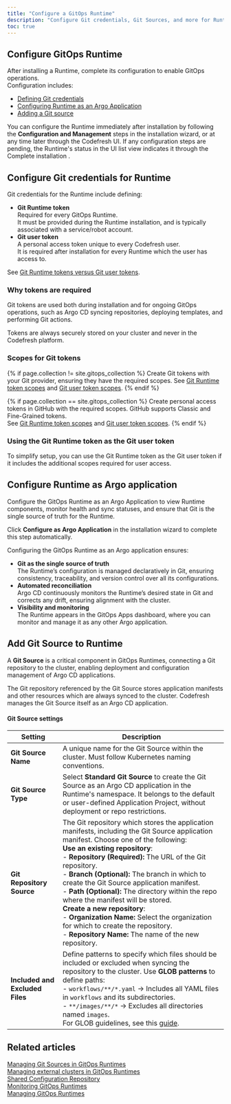 ```yaml
---
title: "Configure a GitOps Runtime"
description: "Configure Git credentials, Git Sources, and more for Runtimes"
toc: true
---
```




## Configure GitOps Runtime 
After installing a Runtime, complete its configuration to enable GitOps operations.  
Configuration includes:
* [Defining Git credentials](#configure-git-credentials-for-runtime)
* [Configuring Runtime as an Argo Application](#configure-runtime-as-argo-application)
* [Adding a Git source](#add-git-source-to-runtime)

You can configure the Runtime immediately after installation by following the **Configuration and Management** steps in the installation wizard, 
or at any time later through the Codefresh UI. 
If any configuration steps are pending, the Runtime's status in the UI list view indicates it through the Complete installation .



## Configure Git credentials for Runtime
Git credentials for the Runtime include defining:
* **Git Runtime token**  
  Required for every GitOps Runtime.  
  It must be provided during the Runtime installation, and is typically associated with a service/robot account.
* **Git user token**  
  A personal access token unique to every Codefresh user.  
  It is required after installation for every Runtime which the user has access to. 

See [Git Runtime tokens versus Git user tokens]({{site.baseurl}}/docs/security/git-tokens/#git-runtime-tokens-versus-git-user-tokens-in-codefresh).

### Why tokens are required
Git tokens are used both during installation and for ongoing GitOps operations, 
such as Argo CD syncing repositories, deploying templates, and performing Git actions.  

Tokens are always securely stored on your cluster and never in the Codefresh platform.

### Scopes for Git tokens
{% if page.collection != site.gitops_collection %}
Create Git tokens with your Git provider, ensuring they have the required scopes.
See [Git Runtime token scopes]({{site.baseurl}}//docs/security/git-tokens/#git-runtime-token-scopes) and [Git user token scopes]({{site.baseurl}}//docs/security/git-tokens/#git-user-access-token-scopes).
{% endif %}

{% if page.collection == site.gitops_collection %}
Create personal access tokens in GitHub with the required scopes. GitHub supports Classic and Fine-Grained tokens.  
See [Git Runtime token scopes]({{site.baseurl}}//docs/security/git-tokens/#git-runtime-token-scopes) and [Git user token scopes]({{site.baseurl}}//docs/security/git-tokens/#git-user-access-token-scopes).
{% endif %}

### Using the Git Runtime token as the Git user token
To simplify setup, you can use the Git Runtime token as the Git user token if it includes the additional scopes required for user access.


## Configure Runtime as Argo application
Configure the GitOps Runtime as an Argo Application to view Runtime components, monitor health and sync statuses, and ensure that Git is the single source of truth for the Runtime.  

Click **Configure as Argo Application** in the installation wizard to complete this step automatically.

Configuring the GitOps Runtime as an Argo application ensures:
* **Git as the single source of truth**  
  The Runtime’s configuration is managed declaratively in Git, ensuring consistency, traceability, and version control over all its configurations.
* **Automated reconciliation**  
  Argo CD continuously monitors the Runtime’s desired state in Git and corrects any drift, ensuring alignment with the cluster.
* **Visibility and monitoring**  
  The Runtime appears in the GitOps Apps dashboard, where you can monitor and manage it as any other Argo application.

## Add Git Source to Runtime
A **Git Source** is a critical component in GitOps Runtimes, connecting a Git repository to the cluster, enabling deployment and configuration management of Argo CD applications.

The Git repository referenced by the Git Source stores application manifests and other resources which are always synced to the cluster. Codefresh manages the Git Source itself as an Argo CD application.

#### Git Source settings  

| Setting                  | Description |
|--------------------------|-------------|
| **Git Source Name**      | A unique name for the Git Source within the cluster. Must follow Kubernetes naming conventions. |
| **Git Source Type**      | Select **Standard Git Source** to create the Git Source as an Argo CD application in the Runtime's namespace. It belongs to the default or user-defined Application Project, without deployment or repo restrictions. |
| **Git Repository Source** | The Git repository which stores the application manifests, including the Git Source application manifest. Choose one of the following: <br> **Use an existing repository**: <br> - **Repository (Required):** The URL of the Git repository. <br> - **Branch (Optional):** The branch in which to create the Git Source application manifest. <br> - **Path (Optional):** The directory within the repo where the manifest will be stored. <br> **Create a new repository**: <br> - **Organization Name:** Select the organization for which to create the repository. <br> - **Repository Name:** The name of the new repository. |
| **Included and Excluded Files** | Define patterns to specify which files should be included or excluded when syncing the repository to the cluster. Use **GLOB patterns** to define paths: <br> - `workflows/**/*.yaml` → Includes all YAML files in `workflows` and its subdirectories. <br> - `**/images/**/*` → Excludes all directories named `images`. <br> For GLOB guidelines, see this [guide](https://deepsource.io/blog/glob-file-patterns/). |


## Related articles
[Managing Git Sources in GitOps Runtimes]({{site.baseurl}}/docs/installation/gitops/git-sources/)  
[Managing external clusters in GitOps Runtimes]({{site.baseurl}}/docs/installation/gitops/managed-cluster/)  
[Shared Configuration Repository]({{site.baseurl}}/docs/installation/gitops/shared-configuration/)  
[Monitoring GitOps Runtimes]({{site.baseurl}}/docs/installation/gitops/monitor-runtimes/)  
[Managing GitOps Runtimes]({{site.baseurl}}/docs/installation/gitops/manage-runtimes/)  




